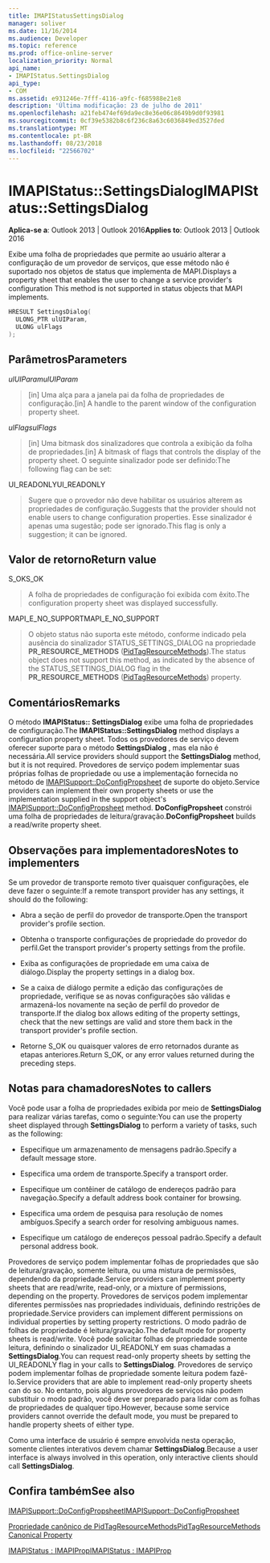 ```yaml
---
title: IMAPIStatusSettingsDialog
manager: soliver
ms.date: 11/16/2014
ms.audience: Developer
ms.topic: reference
ms.prod: office-online-server
localization_priority: Normal
api_name:
- IMAPIStatus.SettingsDialog
api_type:
- COM
ms.assetid: e931246e-7fff-4116-a9fc-f685988e21e8
description: 'Última modificação: 23 de julho de 2011'
ms.openlocfilehash: a21feb474ef69da9ec8e36e06c8649b9d0f93981
ms.sourcegitcommit: 0cf39e5382b8c6f236c8a63c6036849ed3527ded
ms.translationtype: MT
ms.contentlocale: pt-BR
ms.lasthandoff: 08/23/2018
ms.locfileid: "22566702"
---
```

# <a name="imapistatussettingsdialog"></a><span data-ttu-id="e7a7e-103">IMAPIStatus::SettingsDialog</span><span class="sxs-lookup"><span data-stu-id="e7a7e-103">IMAPIStatus::SettingsDialog</span></span>

  
  
<span data-ttu-id="e7a7e-104">**Aplica-se a**: Outlook 2013 | Outlook 2016</span><span class="sxs-lookup"><span data-stu-id="e7a7e-104">**Applies to**: Outlook 2013 | Outlook 2016</span></span> 
  
<span data-ttu-id="e7a7e-105">Exibe uma folha de propriedades que permite ao usuário alterar a configuração de um provedor de serviços, que esse método não é suportado nos objetos de status que implementa de MAPI.</span><span class="sxs-lookup"><span data-stu-id="e7a7e-105">Displays a property sheet that enables the user to change a service provider's configuration This method is not supported in status objects that MAPI implements.</span></span>
  
```cpp
HRESULT SettingsDialog(
  ULONG_PTR ulUIParam,
  ULONG ulFlags
);
```

## <a name="parameters"></a><span data-ttu-id="e7a7e-106">Parâmetros</span><span class="sxs-lookup"><span data-stu-id="e7a7e-106">Parameters</span></span>

 <span data-ttu-id="e7a7e-107">_ulUIParam_</span><span class="sxs-lookup"><span data-stu-id="e7a7e-107">_ulUIParam_</span></span>
  
> <span data-ttu-id="e7a7e-108">[in] Uma alça para a janela pai da folha de propriedades de configuração.</span><span class="sxs-lookup"><span data-stu-id="e7a7e-108">[in] A handle to the parent window of the configuration property sheet.</span></span>
    
 <span data-ttu-id="e7a7e-109">_ulFlags_</span><span class="sxs-lookup"><span data-stu-id="e7a7e-109">_ulFlags_</span></span>
  
> <span data-ttu-id="e7a7e-110">[in] Uma bitmask dos sinalizadores que controla a exibição da folha de propriedades.</span><span class="sxs-lookup"><span data-stu-id="e7a7e-110">[in] A bitmask of flags that controls the display of the property sheet.</span></span> <span data-ttu-id="e7a7e-111">O seguinte sinalizador pode ser definido:</span><span class="sxs-lookup"><span data-stu-id="e7a7e-111">The following flag can be set:</span></span>
    
<span data-ttu-id="e7a7e-112">UI_READONLY</span><span class="sxs-lookup"><span data-stu-id="e7a7e-112">UI_READONLY</span></span> 
  
> <span data-ttu-id="e7a7e-113">Sugere que o provedor não deve habilitar os usuários alterem as propriedades de configuração.</span><span class="sxs-lookup"><span data-stu-id="e7a7e-113">Suggests that the provider should not enable users to change configuration properties.</span></span> <span data-ttu-id="e7a7e-114">Esse sinalizador é apenas uma sugestão; pode ser ignorado.</span><span class="sxs-lookup"><span data-stu-id="e7a7e-114">This flag is only a suggestion; it can be ignored.</span></span>
    
## <a name="return-value"></a><span data-ttu-id="e7a7e-115">Valor de retorno</span><span class="sxs-lookup"><span data-stu-id="e7a7e-115">Return value</span></span>

<span data-ttu-id="e7a7e-116">S_OK</span><span class="sxs-lookup"><span data-stu-id="e7a7e-116">S_OK</span></span> 
  
> <span data-ttu-id="e7a7e-117">A folha de propriedades de configuração foi exibida com êxito.</span><span class="sxs-lookup"><span data-stu-id="e7a7e-117">The configuration property sheet was displayed successfully.</span></span>
    
<span data-ttu-id="e7a7e-118">MAPI_E_NO_SUPPORT</span><span class="sxs-lookup"><span data-stu-id="e7a7e-118">MAPI_E_NO_SUPPORT</span></span> 
  
> <span data-ttu-id="e7a7e-119">O objeto status não suporta este método, conforme indicado pela ausência do sinalizador STATUS_SETTINGS_DIALOG na propriedade **PR_RESOURCE_METHODS** ([PidTagResourceMethods](pidtagresourcemethods-canonical-property.md)).</span><span class="sxs-lookup"><span data-stu-id="e7a7e-119">The status object does not support this method, as indicated by the absence of the STATUS_SETTINGS_DIALOG flag in the **PR_RESOURCE_METHODS** ([PidTagResourceMethods](pidtagresourcemethods-canonical-property.md)) property.</span></span>
    
## <a name="remarks"></a><span data-ttu-id="e7a7e-120">Comentários</span><span class="sxs-lookup"><span data-stu-id="e7a7e-120">Remarks</span></span>

<span data-ttu-id="e7a7e-121">O método **IMAPIStatus:: SettingsDialog** exibe uma folha de propriedades de configuração.</span><span class="sxs-lookup"><span data-stu-id="e7a7e-121">The **IMAPIStatus::SettingsDialog** method displays a configuration property sheet.</span></span> <span data-ttu-id="e7a7e-122">Todos os provedores de serviço devem oferecer suporte para o método **SettingsDialog** , mas ela não é necessária.</span><span class="sxs-lookup"><span data-stu-id="e7a7e-122">All service providers should support the **SettingsDialog** method, but it is not required.</span></span> <span data-ttu-id="e7a7e-123">Provedores de serviço podem implementar suas próprias folhas de propriedade ou use a implementação fornecida no método de [IMAPISupport::DoConfigPropsheet](imapisupport-doconfigpropsheet.md) de suporte do objeto.</span><span class="sxs-lookup"><span data-stu-id="e7a7e-123">Service providers can implement their own property sheets or use the implementation supplied in the support object's [IMAPISupport::DoConfigPropsheet](imapisupport-doconfigpropsheet.md) method.</span></span> <span data-ttu-id="e7a7e-124">**DoConfigPropsheet** constrói uma folha de propriedades de leitura/gravação.</span><span class="sxs-lookup"><span data-stu-id="e7a7e-124">**DoConfigPropsheet** builds a read/write property sheet.</span></span> 
  
## <a name="notes-to-implementers"></a><span data-ttu-id="e7a7e-125">Observações para implementadores</span><span class="sxs-lookup"><span data-stu-id="e7a7e-125">Notes to implementers</span></span>

<span data-ttu-id="e7a7e-126">Se um provedor de transporte remoto tiver quaisquer configurações, ele deve fazer o seguinte:</span><span class="sxs-lookup"><span data-stu-id="e7a7e-126">If a remote transport provider has any settings, it should do the following:</span></span>
  
- <span data-ttu-id="e7a7e-127">Abra a seção de perfil do provedor de transporte.</span><span class="sxs-lookup"><span data-stu-id="e7a7e-127">Open the transport provider's profile section.</span></span>
    
- <span data-ttu-id="e7a7e-128">Obtenha o transporte configurações de propriedade do provedor do perfil.</span><span class="sxs-lookup"><span data-stu-id="e7a7e-128">Get the transport provider's property settings from the profile.</span></span>
    
- <span data-ttu-id="e7a7e-129">Exiba as configurações de propriedade em uma caixa de diálogo.</span><span class="sxs-lookup"><span data-stu-id="e7a7e-129">Display the property settings in a dialog box.</span></span>
    
- <span data-ttu-id="e7a7e-130">Se a caixa de diálogo permite a edição das configurações de propriedade, verifique se as novas configurações são válidas e armazená-los novamente na seção de perfil do provedor de transporte.</span><span class="sxs-lookup"><span data-stu-id="e7a7e-130">If the dialog box allows editing of the property settings, check that the new settings are valid and store them back in the transport provider's profile section.</span></span>
    
- <span data-ttu-id="e7a7e-131">Retorne S_OK ou quaisquer valores de erro retornados durante as etapas anteriores.</span><span class="sxs-lookup"><span data-stu-id="e7a7e-131">Return S_OK, or any error values returned during the preceding steps.</span></span>
    
## <a name="notes-to-callers"></a><span data-ttu-id="e7a7e-132">Notas para chamadores</span><span class="sxs-lookup"><span data-stu-id="e7a7e-132">Notes to callers</span></span>

<span data-ttu-id="e7a7e-133">Você pode usar a folha de propriedades exibida por meio de **SettingsDialog** para realizar várias tarefas, como o seguinte:</span><span class="sxs-lookup"><span data-stu-id="e7a7e-133">You can use the property sheet displayed through **SettingsDialog** to perform a variety of tasks, such as the following:</span></span> 
  
- <span data-ttu-id="e7a7e-134">Especifique um armazenamento de mensagens padrão.</span><span class="sxs-lookup"><span data-stu-id="e7a7e-134">Specify a default message store.</span></span>
    
- <span data-ttu-id="e7a7e-135">Especifica uma ordem de transporte.</span><span class="sxs-lookup"><span data-stu-id="e7a7e-135">Specify a transport order.</span></span>
    
- <span data-ttu-id="e7a7e-136">Especifique um contêiner de catálogo de endereços padrão para navegação.</span><span class="sxs-lookup"><span data-stu-id="e7a7e-136">Specify a default address book container for browsing.</span></span>
    
- <span data-ttu-id="e7a7e-137">Especifica uma ordem de pesquisa para resolução de nomes ambíguos.</span><span class="sxs-lookup"><span data-stu-id="e7a7e-137">Specify a search order for resolving ambiguous names.</span></span>
    
- <span data-ttu-id="e7a7e-138">Especifique um catálogo de endereços pessoal padrão.</span><span class="sxs-lookup"><span data-stu-id="e7a7e-138">Specify a default personal address book.</span></span>
    
<span data-ttu-id="e7a7e-139">Provedores de serviço podem implementar folhas de propriedades que são de leitura/gravação, somente leitura, ou uma mistura de permissões, dependendo da propriedade.</span><span class="sxs-lookup"><span data-stu-id="e7a7e-139">Service providers can implement property sheets that are read/write, read-only, or a mixture of permissions, depending on the property.</span></span> <span data-ttu-id="e7a7e-140">Provedores de serviços podem implementar diferentes permissões nas propriedades individuais, definindo restrições de propriedade.</span><span class="sxs-lookup"><span data-stu-id="e7a7e-140">Service providers can implement different permissions on individual properties by setting property restrictions.</span></span> <span data-ttu-id="e7a7e-141">O modo padrão de folhas de propriedade é leitura/gravação.</span><span class="sxs-lookup"><span data-stu-id="e7a7e-141">The default mode for property sheets is read/write.</span></span> <span data-ttu-id="e7a7e-142">Você pode solicitar folhas de propriedade somente leitura, definindo o sinalizador UI_READONLY em suas chamadas a **SettingsDialog**.</span><span class="sxs-lookup"><span data-stu-id="e7a7e-142">You can request read-only property sheets by setting the UI_READONLY flag in your calls to **SettingsDialog**.</span></span> <span data-ttu-id="e7a7e-143">Provedores de serviço podem implementar folhas de propriedade somente leitura podem fazê-lo.</span><span class="sxs-lookup"><span data-stu-id="e7a7e-143">Service providers that are able to implement read-only property sheets can do so.</span></span> <span data-ttu-id="e7a7e-144">No entanto, pois alguns provedores de serviços não podem substituir o modo padrão, você deve ser preparado para lidar com as folhas de propriedades de qualquer tipo.</span><span class="sxs-lookup"><span data-stu-id="e7a7e-144">However, because some service providers cannot override the default mode, you must be prepared to handle property sheets of either type.</span></span> 
  
<span data-ttu-id="e7a7e-145">Como uma interface de usuário é sempre envolvida nesta operação, somente clientes interativos devem chamar **SettingsDialog**.</span><span class="sxs-lookup"><span data-stu-id="e7a7e-145">Because a user interface is always involved in this operation, only interactive clients should call **SettingsDialog**.</span></span>
  
## <a name="see-also"></a><span data-ttu-id="e7a7e-146">Confira também</span><span class="sxs-lookup"><span data-stu-id="e7a7e-146">See also</span></span>



[<span data-ttu-id="e7a7e-147">IMAPISupport::DoConfigPropsheet</span><span class="sxs-lookup"><span data-stu-id="e7a7e-147">IMAPISupport::DoConfigPropsheet</span></span>](imapisupport-doconfigpropsheet.md)
  
[<span data-ttu-id="e7a7e-148">Propriedade canônico de PidTagResourceMethods</span><span class="sxs-lookup"><span data-stu-id="e7a7e-148">PidTagResourceMethods Canonical Property</span></span>](pidtagresourcemethods-canonical-property.md)
  
[<span data-ttu-id="e7a7e-149">IMAPIStatus : IMAPIProp</span><span class="sxs-lookup"><span data-stu-id="e7a7e-149">IMAPIStatus : IMAPIProp</span></span>](imapistatusimapiprop.md)

